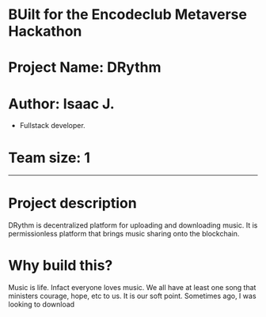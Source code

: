 # BUilt for the Encodeclub Metaverse Hackathon

# Project Name: DRythm
# Author: Isaac J. 
  - Fullstack developer.

# Team size: 1

-----------------------

# Project description

DRythm is decentralized platform for uploading and downloading music. It is  permissionless platform that brings music sharing onto the blockchain.

# Why build this?
Music is life. Infact everyone loves music. We all have at least one song that ministers courage, hope, etc to us. It is our soft point. Sometimes ago, I was looking to download
